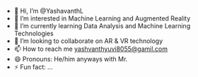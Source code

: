 - 👋 Hi, I’m @YashavanthL
- 👀 I’m interested in Machine Learning and Augmented Reality
- 🌱 I’m currently learning Data Analysis and Machine Learning Technologies 
- 💞️ I’m looking to collaborate on AR & VR technology
- 📫 How to reach me yashvanthyuvi8055@gamil.com
- 😄 Pronouns: He/him anyways with Mr.
- ⚡ Fun fact: ...

<!---
This Yashavanth/yashavanth is a ✨ special ✨ repository because its `README.md` (this file) appears on your GitHub profile.
You can click the Preview link to take a look at your changes.
--->
